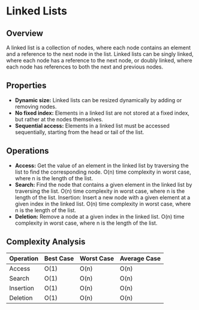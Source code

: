 # Linked Lists

## Overview

A linked list is a collection of nodes, where each node contains an element and a reference to the next node in the list. Linked lists can be singly linked, where each node has a reference to the next node, or doubly linked, where each node has references to both the next and previous nodes.

## Properties

- **Dynamic size:** Linked lists can be resized dynamically by adding or removing nodes.
- **No fixed index:** Elements in a linked list are not stored at a fixed index, but rather at the nodes themselves.
- **Sequential access:** Elements in a linked list must be accessed sequentially, starting from the head or tail of the list.

## Operations

- **Access:** Get the value of an element in the linked list by traversing the list to find the corresponding node. O(n) time complexity in worst case, where n is the length of the list.
- **Search:** Find the node that contains a given element in the linked list by traversing the list. O(n) time complexity in worst case, where n is the length of the list.
  Insertion: Insert a new node with a given element at a given index in the linked list. O(n) time complexity in worst case, where n is the length of the list.
- **Deletion:** Remove a node at a given index in the linked list. O(n) time complexity in worst case, where n is the length of the list.

## Complexity Analysis

| **Operation** | **Best Case** | **Worst Case** | **Average Case** |
| ------------- | ------------- | -------------- | ---------------- |
| Access        | O(1)          | O(n)           | O(n)             |
| Search        | O(1)          | O(n)           | O(n)             |
| Insertion     | O(1)          | O(n)           | O(n)             |
| Deletion      | O(1)          | O(n)           | O(n)             |
